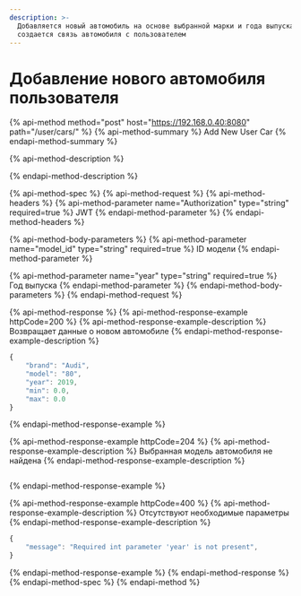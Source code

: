 ```yaml
---
description: >-
  Добавляется новый автомобиль на основе выбранной марки и года выпуска, а также
  создается связь автомобиля с пользователем
---
```


# Добавление нового автомобиля пользователя

{% api-method method="post" host="https://192.168.0.40:8080" path="/user/cars/" %}
{% api-method-summary %}
Add New User Car
{% endapi-method-summary %}

{% api-method-description %}

{% endapi-method-description %}

{% api-method-spec %}
{% api-method-request %}
{% api-method-headers %}
{% api-method-parameter name="Authorization" type="string" required=true %}
JWT
{% endapi-method-parameter %}
{% endapi-method-headers %}

{% api-method-body-parameters %}
{% api-method-parameter name="model\_id" type="string" required=true %}
ID модели
{% endapi-method-parameter %}

{% api-method-parameter name="year" type="string" required=true %}
Год выпуска
{% endapi-method-parameter %}
{% endapi-method-body-parameters %}
{% endapi-method-request %}

{% api-method-response %}
{% api-method-response-example httpCode=200 %}
{% api-method-response-example-description %}
Возвращает данные о новом автомобиле
{% endapi-method-response-example-description %}

```javascript
{
    "brand": "Audi",
    "model": "80",
    "year": 2019,
    "min": 0.0,
    "max": 0.0
}
```
{% endapi-method-response-example %}

{% api-method-response-example httpCode=204 %}
{% api-method-response-example-description %}
Выбранная модель автомобиля не найдена
{% endapi-method-response-example-description %}

```

```
{% endapi-method-response-example %}

{% api-method-response-example httpCode=400 %}
{% api-method-response-example-description %}
Отсутствуют необходимые параметры
{% endapi-method-response-example-description %}

```javascript
{
    "message": "Required int parameter 'year' is not present",
}
```
{% endapi-method-response-example %}
{% endapi-method-response %}
{% endapi-method-spec %}
{% endapi-method %}

